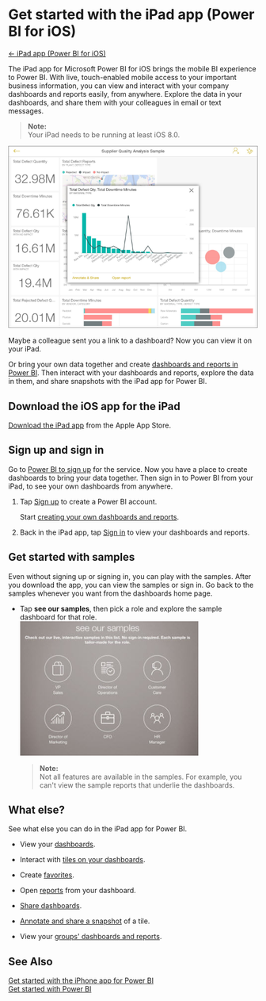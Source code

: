 <properties 
   pageTitle="Get started with the iPad app (Power BI for iOS)"
   description="Get started with the iPad app (Power BI for iOS)"
   services="powerbi" 
   documentationCenter="" 
   authors="jastru" 
   manager="mblythe" 
   editor=""
   tags=""/>
 
<tags
   ms.service="powerbi"
   ms.devlang="NA"
   ms.topic="article"
   ms.tgt_pltfrm="NA"
   ms.workload="powerbi"
   ms.date="10/15/2015"
   ms.author="jastru"/>

# Get started with the iPad app (Power BI for iOS)  
[← iPad app (Power BI for iOS)](https://support.powerbi.com/knowledgebase/topics/77999-ipad-app-power-bi-for-ios)

The iPad app for Microsoft Power BI for iOS brings the mobile BI experience to Power BI. With live, touch-enabled mobile access to your important business information, you can view and interact with your company dashboards and reports easily, from anywhere. Explore the data in your dashboards, and share them with your colleagues in email or text messages.  

>**Note:**  
>Your iPad needs to be running at least iOS 8.0.

![](media/powerbi-mobile-iphone-app-get-started/PBI_iPad_DashPopout.png)

Maybe a colleague sent you a link to a dashboard? Now you can view it on your iPad.

Or bring your own data together and create [dashboards and reports in Power BI](http://support.powerbi.com/knowledgebase/articles/430814-get-started-with-power-bi). Then interact with your dashboards and reports, explore the data in them, and share snapshots with the iPad app for Power BI.

## Download the iOS app for the iPad  
[Download the iPad app](http://go.microsoft.com/fwlink/?LinkId=522062) from the Apple App Store.

## Sign up and sign in  
Go to [Power BI to sign up](http://go.microsoft.com/fwlink/?LinkID=513879) for the service. Now you have a place to create dashboards to bring your data together. Then sign in to Power BI from your iPad, to see your own dashboards from anywhere.

1.  Tap [Sign up](http://go.microsoft.com/fwlink/?LinkID=513879) to create a Power BI account.

    Start [creating your own dashboards and reports](http://support.powerbi.com/knowledgebase/articles/430814-get-started-with-power-bi).

2.  Back in the iPad app, tap [Sign in](http://go.microsoft.com/fwlink/?LinkId=522061) to view your dashboards and reports.

## Get started with samples  
Even without signing up or signing in, you can play with the samples. After you download the app, you can view the samples or sign in. Go back to the samples whenever you want from the dashboards home page.

-   Tap **see our samples**, then pick a role and explore the sample dashboard for that role.  
    ![](media/powerbi-mobile-iphone-app-get-started/PBI_SamplesImage.jpg)

    >**Note:**  
    >Not all features are available in the samples. For example, you can't view the sample reports that underlie the dashboards. 

## What else?  
See what else you can do in the iPad app for Power BI.

-   View your [dashboards](http://support.powerbi.com/knowledgebase/articles/467176-dashboards-on-the-ipad-app-for-power-bi).

-   Interact with [tiles on your dashboards](http://support.powerbi.com/knowledgebase/articles/467178-tiles-on-the-ipad-app-for-power-bi).

-   Create [favorites](http://support.powerbi.com/knowledgebase/articles/467179-favorites-on-the-ipad-app-for-power-bi).

-   Open [reports](http://support.powerbi.com/knowledgebase/articles/467180-reports-on-the-ipad-app-for-power-bi) from your dashboard.

-   [Share dashboards](http://support.powerbi.com/knowledgebase/articles/467181-share-dashboards-and-tiles-from-the-ipad-app-for-p).

-   [Annotate and share a snapshot](http://support.powerbi.com/knowledgebase/articles/527030-annotate-and-share-a-snapshot-of-a-tile-from-the-i) of a tile.

-   View your [groups' dashboards and reports](https://support.powerbi.com/knowledgebase/articles/721749).

## See Also  
[Get started with the iPhone app for Power BI](http://support.powerbi.com/knowledgebase/articles/527036-get-started-with-the-iphone-app-power-bi-for-ios)  
[Get started with Power BI](http://support.powerbi.com/knowledgebase/articles/430814-get-started-with-power-bi-preview)  
